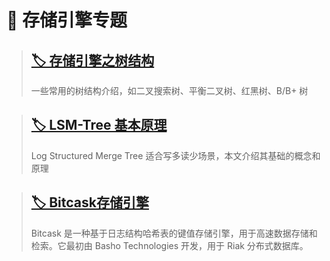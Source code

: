 # 🚀 存储引擎专题

> ## [🏷️ 存储引擎之树结构](posts/存储引擎/存储引擎之树结构.md)
>
> 一些常用的树结构介绍，如二叉搜索树、平衡二叉树、红黑树、B/B+ 树

> ## [🏷️ LSM-Tree 基本原理](posts/存储引擎/LSM-Tree基本原理.md)
>
> Log Structured Merge Tree 适合写多读少场景，本文介绍其基础的概念和原理

>## [🏷️ Bitcask存储引擎](posts/存储引擎/Bitcask存储引擎.md)
>
>Bitcask 是一种基于日志结构哈希表的键值存储引擎，用于高速数据存储和检索。它最初由 Basho Technologies 开发，用于 Riak 分布式数据库。







